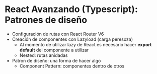 # React Avanzando (Typescript): Patrones de diseño

- Configuración de rutas con React Router V6
- Creación de componentes con Lazyload (carga peresoza)
  - Al momento de utilizar lazy de React es necesario hacer **export default** del componente a utilizar
  - Nested: rutas anidadas
- Patron de diseño: una forma de hacer algo
  - Component Pattern: componentes dentro de otros
